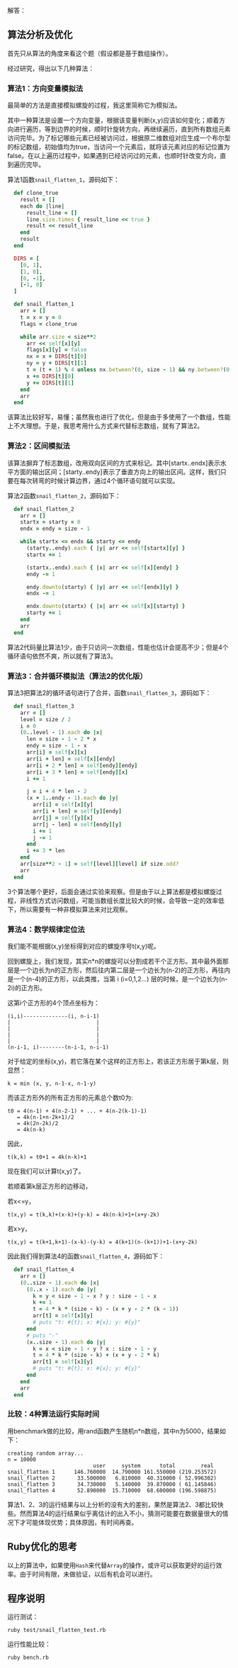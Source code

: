 解答：

## 算法分析及优化

首先只从算法的角度来看这个题（假设都是基于数组操作）。

经过研究，得出以下几种算法：

### 算法1：方向变量模拟法

最简单的方法是直接模拟螺旋的过程，我这里简称它为模拟法。

其中一种算法是设置一个方向变量，根据该变量判断(x,y)应该如何变化；顺着方向进行遍历，等到边界的时候，顺时针旋转方向，再继续遍历，直到所有数组元素访问完毕。为了标记哪些元素已经被访问过，根据原二维数组对应生成一个布尔型的标记数组，初始值均为true，当访问一个元素后，就将该元素对应的标记位置为false。在以上遍历过程中，如果遇到已经访问过的元素，也顺时针改变方向，直到遍历完毕。

算法1函数`snail_flatten_1`，源码如下：

```ruby
  def clone_true
    result = []
    each do |line|
      result_line = []
      line.size.times { result_line << true }
      result << result_line
    end
    result
  end

  DIRS = [
    [0, 1],
    [1, 0],
    [0, -1],
    [-1, 0]
  ]

  def snail_flatten_1
    arr = []
    t = x = y = 0
    flags = clone_true

    while arr.size < size**2
      arr << self[x][y]
      flags[x][y] = false
      nx = x + DIRS[t][0]
      ny = y + DIRS[t][1]
      t = (t + 1) % 4 unless nx.between?(0, size - 1) && ny.between?(0, size - 1) && flags[nx][ny]
      x += DIRS[t][0]
      y += DIRS[t][1]
    end
    arr
  end
```

该算法比较好写，易懂；虽然我也进行了优化，但是由于多使用了一个数组，性能上不大理想。于是，我思考用什么方式来代替标志数组，就有了算法2。

### 算法2：区间模拟法

该算法摒弃了标志数组，改用双向区间的方式来标记。其中[startx..endx]表示水平方面的输出区间；[starty..endy]表示了垂直方向上的输出区间。这样，我们只要在每次转弯的时候计算边界，通过4个循环语句就可以实现。

算法2函数`snail_flatten_2`，源码如下：

```ruby
  def snail_flatten_2
    arr = []
    startx = starty = 0
    endx = endy = size - 1

    while startx <= endx && starty <= endy
      (starty..endy).each { |y| arr << self[startx][y] }
      startx += 1

      (startx..endx).each { |x| arr << self[x][endy] }
      endy -= 1

      endy.downto(starty) { |y| arr << self[endx][y] }
      endx -= 1

      endx.downto(startx) { |x| arr << self[x][starty] }
      starty += 1
    end
    arr
  end
```
 
算法2代码量比算法1少，由于只访问一次数组，性能也估计会提高不少；但是4个循环语句依然不爽，所以就有了算法3。

### 算法3：合并循环模拟法（算法2的优化版）

算法3把算法2的循环语句进行了合并，函数`snail_flatten_3`，源码如下：

```ruby
  def snail_flatten_3
    arr = []
    level = size / 2
    i = 0
    (0..level - 1).each do |x|
      len = size - 1 - 2 * x
      endy = size - 1 - x
      arr[i] = self[x][x]
      arr[i + len] = self[x][endy]
      arr[i + 2 * len] = self[endy][endy]
      arr[i + 3 * len] = self[endy][x]
      i += 1

      j = i + 4 * len - 2
      (x + 1..endy - 1).each do |y|
        arr[i] = self[x][y]
        arr[i + len] = self[y][endy]
        arr[j] = self[y][x]
        arr[j - len] = self[endy][y]
        i += 1
        j -= 1
      end
      i += 3 * len
    end
    arr[size**2 - 1] = self[level][level] if size.odd?
    arr
  end
```

3个算法哪个更好，后面会通过实验来观察。但是由于以上算法都是模拟螺旋过程，非线性方式访问数组，可能当数组长度比较大的时候，会导致一定的效率低下，所以需要有一种非模拟算法来对比观察。

### 算法4：数学规律定位法

我们能不能根据(x,y)坐标得到对应的螺旋序号t(x,y)呢。

回到螺旋上，我们发现，其实n\*n的螺旋可以分割成若干个正方形。其中最外面那层是一个边长为n的正方形，然后往内第二层是一个边长为(n-2)的正方形，再往内是一个(n-4)的正方形，以此类推，当第 i (i=0,1,2...) 层的时候，是一个边长为(n-2i)的正方形。

这第i个正方形的4个顶点坐标为：

    (i,i)--------------(i, n-i-1)
    |                           |
    |                           |
    |                           |
    |                           |
    (n-i-1, i)--------(n-i-1, n-i-1)

对于给定的坐标(x,y)，若它落在某个这样的正方形上，若该正方形居于第k层，则显然：

    k = min (x, y, n-1-x, n-1-y)

而该正方形外的所有正方形的元素总个数t0为:

    t0 = 4(n-1) + 4(n-2-1) + ... + 4(n-2(k-1)-1)
       = 4k(n-1+n-2k+1)/2
       = 4k(2n-2k)/2
       = 4k(n-k)

因此，

    t(k,k) = t0+1 = 4k(n-k)+1

现在我们可以计算t(x,y)了。

若顺着第k层正方形的边移动，

若x<=y，

    t(x,y) = t(k,k)+(x-k)+(y-k) = 4k(n-k)+1+(x+y-2k)

若x>y，

    t(x,y) = t(k+1,k+1)-(x-k)-(y-k) = 4(k+1)(n-(k+1))+1-(x+y-2k)

因此我们得到算法4的函数`snail_flatten_4`，源码如下：

```ruby
  def snail_flatten_4
    arr = []
    (0..size - 1).each do |x|
      (0..x - 1).each do |y|
        k = y < size - 1 - x ? y : size - 1 - x
        k += 1
        t = 4 * k * (size - k) - (x + y - 2 * (k - 1))
        arr[t] = self[x][y]
        # puts "t: #{t}; x: #{x}; y: #{y}"
      end
      # puts "-"
      (x..size - 1).each do |y|
        k = x < size - 1 - y ? x : size - 1 - y
        t = 4 * k * (size - k) + (x + y - 2 * k)
        arr[t] = self[x][y]
        # puts "t: #{t}; x: #{x}; y: #{y}"
      end
    end
    arr
  end
```

### 比较：4种算法运行实际时间

用benchmark做的比较，用rand函数产生随机n\*n数组，其中n为5000，结果如下：

    creating random array...
    n = 10000
                               user     system      total        real
    snail_flatten 1      146.760000  14.790000 161.550000 (219.253572)
    snail_flatten 2       33.500000   6.810000  40.310000 ( 52.996302)
    snail_flatten 3       34.730000   5.140000  39.870000 ( 61.145846)
    snail_flatten 4       52.890000  15.710000  68.600000 (196.598875)

算法1、2、3的运行结果与以上分析的没有大的差别，果然是算法2、3都比较快些。然而算法4的运行结果似乎离估计的出入不小，猜测可能要在数据量很大的情况下才可能体现优势；具体原因，有时间再查。

## Ruby优化的思考

以上的算法中，如果使用`Hash`来代替`Array`的操作，或许可以获取更好的运行效率。由于时间有限，未做验证，以后有机会可以进行。

## 程序说明

运行测试：

    ruby test/snail_flatten_test.rb

运行性能比较：

    ruby bench.rb
